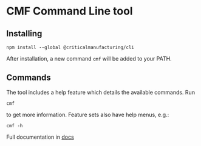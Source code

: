 # CMF Command Line tool

## Installing

```
npm install --global @criticalmanufacturing/cli
```


After installation, a new command `cmf` will be added to your PATH.

## Commands

The tool includes a help feature which details the available commands. Run

```
cmf
```

to get more information. Feature sets also have help menus, e.g.:

```
cmf -h
```

Full documentation in [docs](https://github.com/criticalmanufacturing/cli/tree/main/docs)

